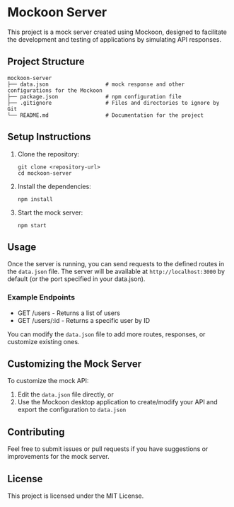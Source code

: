 # Mockoon Server

This project is a mock server created using Mockoon, designed to facilitate the development and testing of applications by simulating API responses.

## Project Structure

```
mockoon-server
├── data.json                  # mock response and other configurations for the Mockoon 
├── package.json               # npm configuration file
├── .gitignore                 # Files and directories to ignore by Git
└── README.md                  # Documentation for the project
```

## Setup Instructions

1. Clone the repository:
   ```
   git clone <repository-url>
   cd mockoon-server
   ```

2. Install the dependencies:
   ```
   npm install
   ```

3. Start the mock server:
   ```
   npm start
   ```

## Usage

Once the server is running, you can send requests to the defined routes in the `data.json` file. The server will be available at `http://localhost:3000` by default (or the port specified in your data.json).

### Example Endpoints

- GET /users - Returns a list of users
- GET /users/:id - Returns a specific user by ID

You can modify the `data.json` file to add more routes, responses, or customize existing ones.

## Customizing the Mock Server

To customize the mock API:
1. Edit the `data.json` file directly, or
2. Use the Mockoon desktop application to create/modify your API and export the configuration to `data.json`

## Contributing

Feel free to submit issues or pull requests if you have suggestions or improvements for the mock server.

## License

This project is licensed under the MIT License.